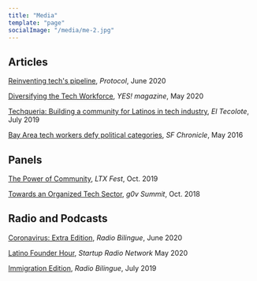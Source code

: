 ```yaml
---
title: "Media"
template: "page"
socialImage: "/media/me-2.jpg"
---
```

## Articles
[Reinventing tech's pipeline](https://www.protocol.com/colorstack-stanford-coronavirus-tech-diversity), *Protocol*, June 2020

[Diversifying the Tech Workforce](https://www.yesmagazine.org/issue/coronavirus-community-power/2020/05/09/technology-diversity/), *YES! magazine*, May 2020

[Techqueria: Building a community for Latinos in tech industry](http://eltecolote.org/content/en/features/techqueria-building-a-community-for-latinos-in-tech-industry/), *El Tecolote*, July 2019

[Bay Area tech workers defy political categories](https://www.sfchronicle.com/bayarea/article/Bay-Area-tech-workers-defy-political-categories-7388933.php), *SF Chronicle*, May 2016

## Panels
[The Power of Community](https://ltxfest.com/wp-content/uploads/2019/10/LTX-Fest-Agenda-Day-4.pdf), *LTX Fest*, Oct. 2019

[Towards an Organized Tech Sector](https://summit.g0v.tw/2018/agenda/recLLsXbJtwdxLeTc/towards-an-organized-tech-sector), *g0v Summit*, Oct. 2018 

## Radio and Podcasts
[Coronavirus: Extra Edition](http://radiobilingue.org/en/noticias/salud/coronavirus-edicion-extra-13/), *Radio Bilingue*, June 2020

[Latino Founder Hour](https://soundcloud.com/latinofounderhour/111-andrea-flores-felipe-ventura-with-techqueria?utm_content=buffer2cd9b&utm_medium=social&utm_source=twitter.com&utm_campaign=buffer), *Startup Radio Network* May 2020 

[Immigration Edition](http://radiobilingue.org/en/noticias/inmigracion/edicion-de-inmigracion-143/), *Radio Bilingue*, July 2019